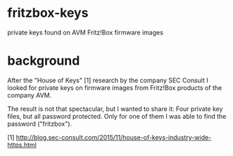 # fritzbox-keys
private keys found on AVM Fritz!Box firmware images

# background

After the "House of Keys" [1] research by the company SEC Consult I
looked for private keys on firmware images from Fritz!Box products
of the company AVM.

The result is not that spectacular, but I wanted to share it:
Four private key files, but all password protected. Only for one
of them I was able to find the password ("fritzbox").

[1] http://blog.sec-consult.com/2015/11/house-of-keys-industry-wide-https.html
